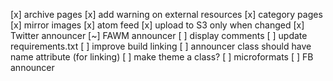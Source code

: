 [x] archive pages
[x] add warning on external resources
[x] category pages
[x] mirror images
[x] atom feed
[x] upload to S3 only when changed
[x] Twitter announcer
[~] FAWM announcer
[ ] display comments
[ ] update requirements.txt
[ ] improve build linking
[ ] announcer class should have name attribute (for linking)
[ ] make theme a class?
[ ] microformats
[ ] FB announcer
